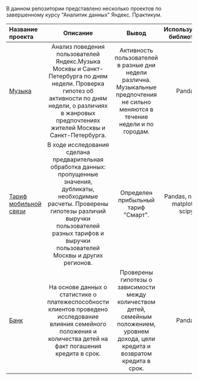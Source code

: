 В данном репозитории представлено несколько проектов по завершенному курсу "Аналитик данных" Яндекс. Практикум.

Название проекта | Описание | Вывод | Используемые библиотеки | Статус завершения
:----------------|:--------:|:-----:|:-----------------------:|-----------------:
[Музыка](https://github.com/MSvetl/Data_analyst_projects/tree/main/Проект_Музыка)|Анализ поведения пользователей Яндекс.Музыка Москвы и Санкт-Петербурга по дням недели. Проверка гипотез об активности по дням недели, о различиях в жанровых предпочтениях жителей Москвы и Санкт-Петербурга.|Активность пользователей в разные дни недели различна. Музыкальные предпочтения не сильно меняются в течение недели и по городам.|Pandas|Завершен
[Тариф мобильной связи](https://github.com/MSvetl/Data_analyst_projects/tree/main/Проект_Тариф)|В ходе исследования сделана предварительная обработка данных: пропущенные значения, дубликаты, необходимые расчеты. Проверены гипотезы различий выручки пользователей разных тарифов и выручки пользователей Москвы и других регионов.| Определен прибыльный тариф "Смарт".|Pandas, numpy, matplotlib, scipy|Завершен|
[Банк](https://github.com/MSvetl/Data_analyst_projects/tree/main/Project_Bank)|На основе данных о статистике о платежеспособности клиентов проведено исследование влияния семейного положения и количества детей на факт погашения кредита в срок.|Проверены гипотезы о зависимости между количеством детей, семейным положением, уровнем дохода, цели кредита и возвратом кредита в срок.|Pandas|Завершен
